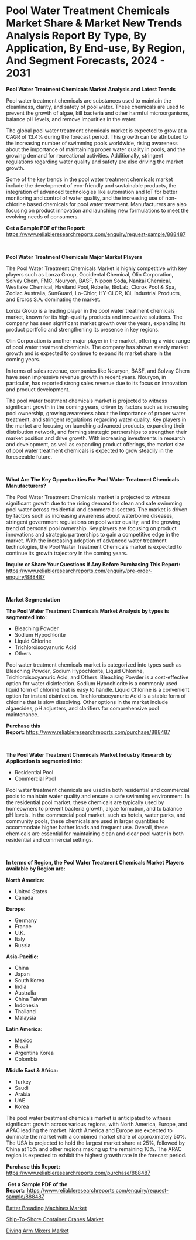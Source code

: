 <p><h1>Pool Water Treatment Chemicals Market Share & Market New Trends Analysis Report By Type, By Application, By End-use, By Region, And Segment Forecasts, 2024 - 2031</h1></p><p><strong>Pool Water Treatment Chemicals Market Analysis and Latest Trends</strong></p>
<p><p>Pool water treatment chemicals are substances used to maintain the cleanliness, clarity, and safety of pool water. These chemicals are used to prevent the growth of algae, kill bacteria and other harmful microorganisms, balance pH levels, and remove impurities in the water.</p><p>The global pool water treatment chemicals market is expected to grow at a CAGR of 13.4% during the forecast period. This growth can be attributed to the increasing number of swimming pools worldwide, rising awareness about the importance of maintaining proper water quality in pools, and the growing demand for recreational activities. Additionally, stringent regulations regarding water quality and safety are also driving the market growth.</p><p>Some of the key trends in the pool water treatment chemicals market include the development of eco-friendly and sustainable products, the integration of advanced technologies like automation and IoT for better monitoring and control of water quality, and the increasing use of non-chlorine based chemicals for pool water treatment. Manufacturers are also focusing on product innovation and launching new formulations to meet the evolving needs of consumers.</p></p>
<p><strong>Get a Sample PDF of the Report:&nbsp;</strong> <a href="https://www.reliableresearchreports.com/enquiry/request-sample/888487">https://www.reliableresearchreports.com/enquiry/request-sample/888487</a></p>
<p>&nbsp;</p>
<p><strong>Pool Water Treatment Chemicals Major Market Players</strong></p>
<p><p>The Pool Water Treatment Chemicals Market is highly competitive with key players such as Lonza Group, Occidental Chemical, Olin Corporation, Solvay Chem, FMC, Nouryon, BASF, Nippon Soda, Nankai Chemical, Westlake Chemical, Haviland Pool, Robelle, BioLab, Clorox Pool & Spa, Zodiac Australia, SunGuard, Lo-Chlor, HY-CLOR, ICL Industrial Products, and Ercros S.A. dominating the market.</p><p>Lonza Group is a leading player in the pool water treatment chemicals market, known for its high-quality products and innovative solutions. The company has seen significant market growth over the years, expanding its product portfolio and strengthening its presence in key regions.</p><p>Olin Corporation is another major player in the market, offering a wide range of pool water treatment chemicals. The company has shown steady market growth and is expected to continue to expand its market share in the coming years.</p><p>In terms of sales revenue, companies like Nouryon, BASF, and Solvay Chem have seen impressive revenue growth in recent years. Nouryon, in particular, has reported strong sales revenue due to its focus on innovation and product development.</p><p>The pool water treatment chemicals market is projected to witness significant growth in the coming years, driven by factors such as increasing pool ownership, growing awareness about the importance of proper water treatment, and stringent regulations regarding water quality. Key players in the market are focusing on launching advanced products, expanding their distribution network, and forming strategic partnerships to strengthen their market position and drive growth. With increasing investments in research and development, as well as expanding product offerings, the market size of pool water treatment chemicals is expected to grow steadily in the foreseeable future.</p></p>
<p>&nbsp;</p>
<p><strong>What Are The Key Opportunities For Pool Water Treatment Chemicals Manufacturers?</strong></p>
<p><p>The Pool Water Treatment Chemicals market is projected to witness significant growth due to the rising demand for clean and safe swimming pool water across residential and commercial sectors. The market is driven by factors such as increasing awareness about waterborne diseases, stringent government regulations on pool water quality, and the growing trend of personal pool ownership. Key players are focusing on product innovations and strategic partnerships to gain a competitive edge in the market. With the increasing adoption of advanced water treatment technologies, the Pool Water Treatment Chemicals market is expected to continue its growth trajectory in the coming years.</p></p>
<p><strong>Inquire or Share Your Questions If Any Before Purchasing This Report:</strong> <a href="https://www.reliableresearchreports.com/enquiry/pre-order-enquiry/888487">https://www.reliableresearchreports.com/enquiry/pre-order-enquiry/888487</a></p>
<p>&nbsp;</p>
<p><strong>Market Segmentation</strong></p>
<p><strong>The Pool Water Treatment Chemicals Market Analysis by types is segmented into:</strong></p>
<p><ul><li>Bleaching Powder</li><li>Sodium Hypochlorite</li><li>Liquid Chlorine</li><li>Trichloroisocyanuric Acid</li><li>Others</li></ul></p>
<p><p>Pool water treatment chemicals market is categorized into types such as Bleaching Powder, Sodium Hypochlorite, Liquid Chlorine, Trichloroisocyanuric Acid, and Others. Bleaching Powder is a cost-effective option for water disinfection. Sodium Hypochlorite is a commonly used liquid form of chlorine that is easy to handle. Liquid Chlorine is a convenient option for instant disinfection. Trichloroisocyanuric Acid is a stable form of chlorine that is slow dissolving. Other options in the market include algaecides, pH adjusters, and clarifiers for comprehensive pool maintenance.</p></p>
<p><strong>Purchase this Report:&nbsp;</strong><a href="https://www.reliableresearchreports.com/purchase/888487">https://www.reliableresearchreports.com/purchase/888487</a></p>
<p>&nbsp;</p>
<p><strong>The Pool Water Treatment Chemicals Market Industry Research by Application is segmented into:</strong></p>
<p><ul><li>Residential Pool</li><li>Commercial Pool</li></ul></p>
<p><p>Pool water treatment chemicals are used in both residential and commercial pools to maintain water quality and ensure a safe swimming environment. In the residential pool market, these chemicals are typically used by homeowners to prevent bacteria growth, algae formation, and to balance pH levels. In the commercial pool market, such as hotels, water parks, and community pools, these chemicals are used in larger quantities to accommodate higher bather loads and frequent use. Overall, these chemicals are essential for maintaining clean and clear pool water in both residential and commercial settings.</p></p>
<p>&nbsp;</p>
<p><strong>In terms of Region, the Pool Water Treatment Chemicals Market Players available by Region are:</strong></p>
<p>
    <p> <strong> North America: </strong>
        <ul>
            <li>United States</li>
            <li>Canada</li>
        </ul>
        </p> 
    <p> <strong> Europe: </strong>
        <ul>
            <li>Germany</li>
            <li>France</li>
            <li>U.K.</li>
            <li>Italy</li>
            <li>Russia</li>
        </ul>
        </p> 
    <p> <strong> Asia-Pacific: </strong>
        <ul>
            <li>China</li>
            <li>Japan</li>
            <li>South Korea</li>
            <li>India</li>
            <li>Australia</li>
            <li>China Taiwan</li>
            <li>Indonesia</li>
            <li>Thailand</li>
            <li>Malaysia</li>
        </ul>
        </p> 
    <p> <strong> Latin America: </strong>
        <ul>
            <li>Mexico</li>
            <li>Brazil</li>
            <li>Argentina Korea</li>
            <li>Colombia</li>
        </ul>
        </p> 
    <p> <strong> Middle East & Africa: </strong>
        <ul>
            <li>Turkey</li>
            <li>Saudi</li>
            <li>Arabia</li>
            <li>UAE</li>
            <li>Korea</li>
        </ul>
    </p>
    </p>
<p><p>The pool water treatment chemicals market is anticipated to witness significant growth across various regions, with North America, Europe, and APAC leading the market. North America and Europe are expected to dominate the market with a combined market share of approximately 50%. The USA is projected to hold the largest market share at 25%, followed by China at 15% and other regions making up the remaining 10%. The APAC region is expected to exhibit the highest growth rate in the forecast period.</p></p>
<p><strong>Purchase this Report: </strong><a href="https://www.reliableresearchreports.com/purchase/888487">https://www.reliableresearchreports.com/purchase/888487</a></p>
<p>&nbsp;<strong>Get a Sample PDF of the Report:&nbsp;&nbsp;</strong><a href="https://www.reliableresearchreports.com/enquiry/request-sample/888487">https://www.reliableresearchreports.com/enquiry/request-sample/888487</a></p>
<p><strong></strong></p>
<p><p><a href="https://view.publitas.com/reportprime-1/batter-breading-machines-market-size-and-examines-its-market-scope-with-a-primary-focus-on-growth-opportunities-and-forecasted-trends-spanning-from-2023-to-2030/">Batter Breading Machines Market</a></p><p><a href="https://view.publitas.com/reportprime-1/ship-to-shore-container-cranes-market-size-share-trends-analysis-report-by-material-by-type-by-end-user-by-region-and-segment-forecasts-2023-2030/">Ship-To-Shore Container Cranes Market</a></p><p><a href="https://view.publitas.com/reportprime-1/decoding-the-diving-arm-mixers-market-a-deep-dive-into-the-latest-market-trends-market-segmentation-and-competitive-analysis/">Diving Arm Mixers Market</a></p></p>